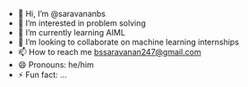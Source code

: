 - 👋 Hi, I’m @saravananbs
- 👀 I’m interested in problem solving
- 🌱 I’m currently learning AIML
- 💞️ I’m looking to collaborate on machine learning internships
- 📫 How to reach me bssaravanan247@gmail.com
- 😄 Pronouns: he/him
- ⚡ Fun fact: ...

<!---
saravananbs/saravananbs is a ✨ special ✨ repository because its `README.md` (this file) appears on your GitHub profile.
You can click the Preview link to take a look at your changes.
--->
